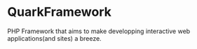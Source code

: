 QuarkFramework
==============

PHP Framework that aims to make developping interactive web applications(and sites) a breeze.
